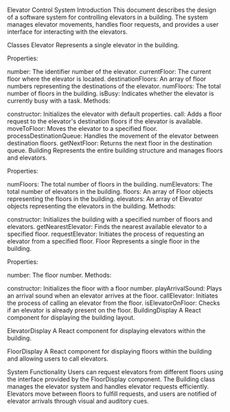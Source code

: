 Elevator Control System
Introduction
This document describes the design of a software system for controlling elevators in a building. The system manages elevator movements, handles floor requests, and provides a user interface for interacting with the elevators.

Classes
Elevator
Represents a single elevator in the building.

Properties:

number: The identifier number of the elevator.
currentFloor: The current floor where the elevator is located.
destinationFloors: An array of floor numbers representing the destinations of the elevator.
numFloors: The total number of floors in the building.
isBusy: Indicates whether the elevator is currently busy with a task.
Methods:

constructor: Initializes the elevator with default properties.
call: Adds a floor request to the elevator's destination floors if the elevator is available.
moveToFloor: Moves the elevator to a specified floor.
processDestinationQueue: Handles the movement of the elevator between destination floors.
getNextFloor: Returns the next floor in the destination queue.
Building
Represents the entire building structure and manages floors and elevators.

Properties:

numFloors: The total number of floors in the building.
numElevators: The total number of elevators in the building.
floors: An array of Floor objects representing the floors in the building.
elevators: An array of Elevator objects representing the elevators in the building.
Methods:

constructor: Initializes the building with a specified number of floors and elevators.
getNearestElevator: Finds the nearest available elevator to a specified floor.
requestElevator: Initiates the process of requesting an elevator from a specified floor.
Floor
Represents a single floor in the building.

Properties:

number: The floor number.
Methods:

constructor: Initializes the floor with a floor number.
playArrivalSound: Plays an arrival sound when an elevator arrives at the floor.
callElevator: Initiates the process of calling an elevator from the floor.
isElevatorOnFloor: Checks if an elevator is already present on the floor.
BuildingDisplay
A React component for displaying the building layout.

ElevatorDisplay
A React component for displaying elevators within the building.

FloorDisplay
A React component for displaying floors within the building and allowing users to call elevators.

System Functionality
Users can request elevators from different floors using the interface provided by the FloorDisplay component.
The Building class manages the elevator system and handles elevator requests efficiently.
Elevators move between floors to fulfill requests, and users are notified of elevator arrivals through visual and auditory cues.
